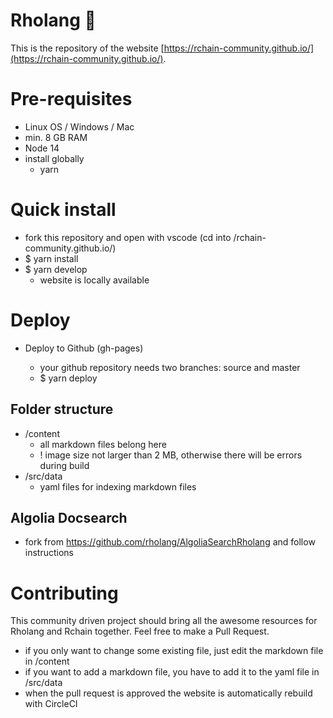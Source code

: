 # Rholang 🥳

This is the repository of the website [https://rchain-community.github.io/](https://rchain-community.github.io/).

# Pre-requisites

- Linux OS / Windows / Mac
- min. 8 GB RAM
- Node 14
- install globally
  - yarn

# Quick install

- fork this repository and open with vscode (cd into /rchain-community.github.io/)
- \$ yarn install
- \$ yarn develop
  - website is locally available

# Deploy

- Deploy to Github (gh-pages)

  - your github repository needs two branches: source and master
  - \$ yarn deploy

## Folder structure

- /content
  - all markdown files belong here
  - ! image size not larger than 2 MB, otherwise there will be errors during build
- /src/data
  - yaml files for indexing markdown files

## Algolia Docsearch

- fork from https://github.com/rholang/AlgoliaSearchRholang and follow instructions

# Contributing

This community driven project should bring all the awesome resources for Rholang and Rchain together. Feel free to make a Pull Request.

- if you only want to change some existing file, just edit the markdown file in /content
- if you want to add a markdown file, you have to add it to the yaml file in /src/data
- when the pull request is approved the website is automatically rebuild with CircleCI
